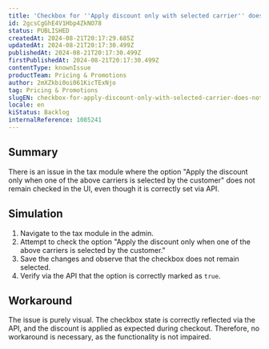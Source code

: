 ```yaml
---
title: 'Checkbox for ''Apply discount only with selected carrier'' does not persist in UI'
id: 2gcsCgGhE4V1Hbp4ZkNO78
status: PUBLISHED
createdAt: 2024-08-21T20:17:29.685Z
updatedAt: 2024-08-21T20:17:30.499Z
publishedAt: 2024-08-21T20:17:30.499Z
firstPublishedAt: 2024-08-21T20:17:30.499Z
contentType: knownIssue
productTeam: Pricing & Promotions
author: 2mXZkbi0oi061KicTExNjo
tag: Pricing & Promotions
slugEN: checkbox-for-apply-discount-only-with-selected-carrier-does-not-persist-in-ui
locale: en
kiStatus: Backlog
internalReference: 1085241
---
```


## Summary


There is an issue in the tax module where the option "Apply the discount only when one of the above carriers is selected by the customer" does not remain checked in the UI, even though it is correctly set via API.


##

## Simulation



1. Navigate to the tax module in the admin.
2. Attempt to check the option "Apply the discount only when one of the above carriers is selected by the customer."
3. Save the changes and observe that the checkbox does not remain selected.
4. Verify via the API that the option is correctly marked as `true`.


##

## Workaround


The issue is purely visual. The checkbox state is correctly reflected via the API, and the discount is applied as expected during checkout. Therefore, no workaround is necessary, as the functionality is not impaired.





